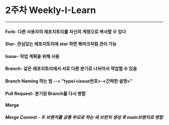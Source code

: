 # 2주차 Weekly-I-Learn
* * *
#### Fork- 다른 사용자의 레포지토리를 자신의 계정으로 복사할 수 있다

#### Star- 관심있는 레포지토리에 star 하면 북마크처럼 관리 가능

#### Issue- 작업 계획을 위해 사용

#### Branch- 같은 레포지토리에서 서로 다른 분기로 나뉘어서 작업할 수 있음 
#### Branch Naming 하는 법 --> "type/<issue번호>-<간략한 설명>"

#### Pull Request- 분기된 Branch를 다시 병합

#### Merge
##### Merge Commit - 두 브랜치를 공통 부모로 하는 새 브런치 생성 후 main브랜치로 병합
##### 